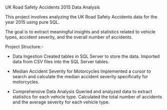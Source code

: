 UK Road Safety Accidents 2015 Data Analysis

This project involves analyzing the UK Road Safety Accidents data for the year 2015 using pure SQL.

The goal is to extract meaningful insights and statistics related to vehicle types, accident severity, and the overall number of accidents.

Project Structure:-

* Data Ingestion
Created tables in SQL Server to store the data.
Imported data from CSV files into the SQL Server tables.


* Median Accident Severity for Motorcycles
Implemented a cursor to search and calculate the median accident severity specifically for motorcycles.


* Comprehensive Data Analysis
Queried and analyzed data to extract statistics for each vehicle type.
Calculated the total number of accidents and the average severity for each vehicle type.
